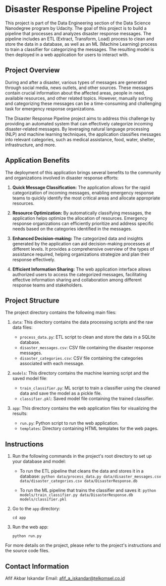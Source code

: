# Disaster Response Pipeline Project

This project is part of the Data Engineering section of the Data Science Nanodegree program by Udacity. The goal of this project is to build a pipeline that processes and analyzes disaster response messages. The pipeline includes an ETL (Extract, Transform, Load) process to clean and store the data in a database, as well as an ML (Machine Learning) process to train a classifier for categorizing the messages. The resulting model is then deployed in a web application for users to interact with.

## Project Overview

During and after a disaster, various types of messages are generated through social media, news outlets, and other sources. These messages contain crucial information about the affected areas, people in need, available resources, and other related topics. However, manually sorting and categorizing these messages can be a time-consuming and challenging task for emergency response organizations.

The Disaster Response Pipeline project aims to address this challenge by providing an automated system that can effectively categorize incoming disaster-related messages. By leveraging natural language processing (NLP) and machine learning techniques, the application classifies messages into relevant categories, such as medical assistance, food, water, shelter, infrastructure, and more.

## Application Benefits

The deployment of this application brings several benefits to the community and organizations involved in disaster response efforts:

1. **Quick Message Classification:** The application allows for the rapid categorization of incoming messages, enabling emergency response teams to quickly identify the most critical areas and allocate appropriate resources.

2. **Resource Optimization:** By automatically classifying messages, the application helps optimize the allocation of resources. Emergency response organizations can efficiently prioritize and address specific needs based on the categories identified in the messages.

3. **Enhanced Decision-making:** The categorized data and insights generated by the application can aid decision-making processes at different levels. It provides a comprehensive overview of the types of assistance required, helping organizations strategize and plan their response effectively.

4. **Efficient Information Sharing:** The web application interface allows authorized users to access the categorized messages, facilitating effective information sharing and collaboration among different response teams and stakeholders.

## Project Structure

The project directory contains the following main files:

1. `data`: This directory contains the data processing scripts and the raw data files:

   - `process_data.py`: ETL script to clean and store the data in a SQLite database.
   - `disaster_messages.csv`: CSV file containing the disaster response messages.
   - `disaster_categories.csv`: CSV file containing the categories associated with each message.

2. `models`: This directory contains the machine learning script and the saved model file:

   - `train_classifier.py`: ML script to train a classifier using the cleaned data and save the model as a pickle file.
   - `classifier.pkl`: Saved model file containing the trained classifier.

3. `app`: This directory contains the web application files for visualizing the results:
   - `run.py`: Python script to run the web application.
   - `templates`: Directory containing HTML templates for the web pages.

## Instructions

1. Run the following commands in the project's root directory to set up your database and model:

   - To run the ETL pipeline that cleans the data and stores it in a database:
     `python data/process_data.py data/disaster_messages.csv data/disaster_categories.csv data/DisasterResponse.db`

   - To run the ML pipeline that trains the classifier and saves it:
     `python models/train_classifier.py data/DisasterResponse.db models/classifier.pkl`

2. Go to the `app` directory:

   ```
   cd app
   ```

3. Run the web app:
   ```
   python run.py
   ```

For more details on the project, please refer to the project's instructions and the source code files.

## Contact Information

Afif Akbar Iskandar
Email: afif_a_iskandar@telkomsel.co.id
